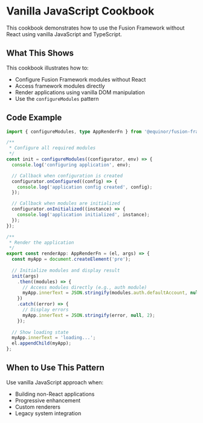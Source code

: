 # Vanilla JavaScript Cookbook

This cookbook demonstrates how to use the Fusion Framework without React using vanilla JavaScript and TypeScript.

## What This Shows

This cookbook illustrates how to:
- Configure Fusion Framework modules without React
- Access framework modules directly
- Render applications using vanilla DOM manipulation
- Use the `configureModules` pattern

## Code Example

```typescript
import { configureModules, type AppRenderFn } from '@equinor/fusion-framework-app';

/**
 * Configure all required modules
 */
const init = configureModules((configurator, env) => {
  console.log('configuring application', env);

  // Callback when configuration is created
  configurator.onConfigured((config) => {
    console.log('application config created', config);
  });

  // Callback when modules are initialized
  configurator.onInitialized((instance) => {
    console.log('application initialized', instance);
  });
});

/**
 * Render the application
 */
export const renderApp: AppRenderFn = (el, args) => {
  const myApp = document.createElement('pre');
  
  // Initialize modules and display result
  init(args)
    .then((modules) => {
      // Access modules directly (e.g., auth module)
      myApp.innerText = JSON.stringify(modules.auth.defaultAccount, null, 2);
    })
    .catch((error) => {
      // Display errors
      myApp.innerText = JSON.stringify(error, null, 2);
    });
  
  // Show loading state
  myApp.innerText = 'loading...';
  el.appendChild(myApp);
};
```

## When to Use This Pattern

Use vanilla JavaScript approach when:
- Building non-React applications
- Progressive enhancement
- Custom renderers
- Legacy system integration